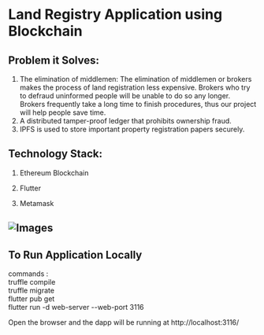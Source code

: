 # Land Registry Application using Blockchain

## Problem it Solves:
1. The elimination of middlemen: The elimination of middlemen or brokers makes the process of land registration less expensive. Brokers who try to defraud uninformed people will be unable to do so any longer. Brokers frequently take a long time to finish procedures, thus our project will help people save time.
3. A distributed tamper-proof ledger that prohibits ownership fraud.
4. IPFS is used to store important property registration papers securely.

## Technology Stack:
1. Ethereum Blockchain 
<!--2. Polygon/Matic
3. Web3Dart 
4. IPFS -->
2. Flutter

3. Metamask

 ## ![Images](https://drive.google.com/drive/folders/1HFnhLRKPoDzcMh__O2gKz4YO5o4WTyat?usp=sharing)
## To Run Application Locally
commands : <br>
truffle compile <br>
truffle migrate <br>
flutter pub get <br>
flutter run -d web-server --web-port 3116 <br>

 Open the browser and the dapp will be running at http://localhost:3116/  

